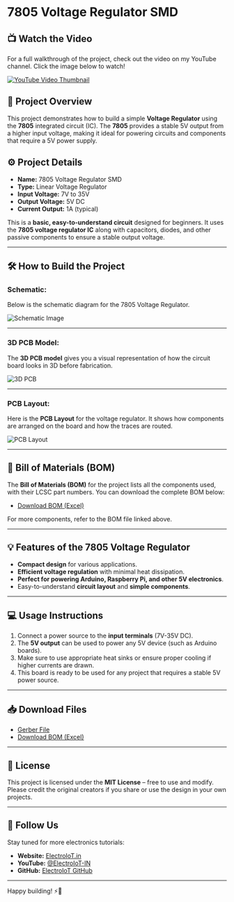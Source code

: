 # 7805 Voltage Regulator SMD

## 📺 Watch the Video

For a full walkthrough of the project, check out the video on my YouTube channel. Click the image below to watch!

[![YouTube Video Thumbnail](https://img.youtube.com/vi/gPtKmWyBqDA/0.jpg)](https://www.youtube.com/watch?v=gPtKmWyBqDA)


## 🚀 Project Overview

This project demonstrates how to build a simple **Voltage Regulator** using the **7805** integrated circuit (IC). The **7805** provides a stable 5V output from a higher input voltage, making it ideal for powering circuits and components that require a 5V power supply.

## ⚙️ Project Details

- **Name:** 7805 Voltage Regulator SMD
- **Type:** Linear Voltage Regulator
- **Input Voltage:** 7V to 35V
- **Output Voltage:** 5V DC
- **Current Output:** 1A (typical)

This is a **basic, easy-to-understand circuit** designed for beginners. It uses the **7805 voltage regulator IC** along with capacitors, diodes, and other passive components to ensure a stable output voltage.

---

## 🛠️ How to Build the Project

### **Schematic:**
Below is the schematic diagram for the 7805 Voltage Regulator.

![Schematic Image](/7805-Voltage-Regulator/Image/7805_SMD_Schematic.png) 

---

### **3D PCB Model:**

The **3D PCB model** gives you a visual representation of how the circuit board looks in 3D before fabrication.

![3D PCB](/7805-Voltage-Regulator/Image/7805_SMD_3d.png)

---

### **PCB Layout:**

Here is the **PCB Layout** for the voltage regulator. It shows how components are arranged on the board and how the traces are routed.

![PCB Layout](/7805-Voltage-Regulator/Image/7805_SMD_layout.png)

---

## 🔧 Bill of Materials (BOM)

The **Bill of Materials (BOM)** for the project lists all the components used, with their LCSC part numbers. You can download the complete BOM below:

- [Download BOM (Excel)](/7805-Voltage-Regulator-SMD)




For more components, refer to the BOM file linked above.

---

## 💡 Features of the 7805 Voltage Regulator

- **Compact design** for various applications.
- **Efficient voltage regulation** with minimal heat dissipation.
- **Perfect for powering Arduino, Raspberry Pi, and other 5V electronics**.
- Easy-to-understand **circuit layout** and **simple components**.

---

## 💻 Usage Instructions

1. Connect a power source to the **input terminals** (7V-35V DC).
2. The **5V output** can be used to power any 5V device (such as Arduino boards).
3. Make sure to use appropriate heat sinks or ensure proper cooling if higher currents are drawn.
4. This board is ready to be used for any project that requires a stable 5V power source.

---

## 📥 Download Files

- [Gerber File](/7805-Voltage-Regulator-SMD)
- [Download BOM (Excel)](/7805-Voltage-Regulator-SMD)

---

## 📝 License

This project is licensed under the **MIT License** – free to use and modify. Please credit the original creators if you share or use the design in your own projects.

---

## 📢 Follow Us

Stay tuned for more electronics tutorials:

- **Website:** [ElectroIoT.in](https://electroiot.in)
- **YouTube:** [@ElectroIoT-IN](https://www.youtube.com/@ElectroIoT-IN)
- **GitHub:** [ElectroIoT GitHub](https://github.com/ElectroIoT)

---

Happy building! ⚡🔧
